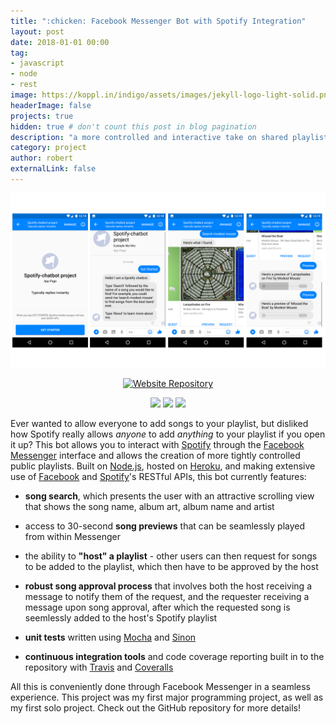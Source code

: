 ```yaml
---
title: ":chicken: Facebook Messenger Bot with Spotify Integration"
layout: post
date: 2018-01-01 00:00
tag:
- javascript
- node
- rest
image: https://koppl.in/indigo/assets/images/jekyll-logo-light-solid.png
headerImage: false
projects: true
hidden: true # don't count this post in blog pagination
description: "a more controlled and interactive take on shared playlists and simple song searches"
category: project
author: robert
externalLink: false
---
```


<p align="center">
    <img src="https://github.com/bobheadxi/facebook-spotify-chatbot/blob/dev/screenshots/screenshots0-2-1.png?raw=true" />
</p>

<p align="center">
    <a href="https://github.com/bobheadxi/facebook-spotify-chatbot">
        <img src="https://img.shields.io/badge/GitHub-facebook--spotify--chatbot-red.svg?style=for-the-badge" alt="Website Repository"/>
    </a>
</p>

<p align="center">
    <img src="https://travis-ci.org/bobheadxi/facebook-spotify-chatbot.svg?branch=dev" />
    <img src="https://img.shields.io/github/languages/top/bobheadxi/facebook-spotify-chatbot.svg" />
    <img src="https://img.shields.io/github/contributors/bobheadxi/facebook-spotify-chatbot.svg" />
</p>

Ever wanted to allow everyone to add songs to your playlist, but disliked how Spotify really allows *anyone* to add *anything* to your playlist if you open it up? This bot allows you to interact with [Spotify](http://spotify.com) through the [Facebook Messenger](https://www.messenger.com) interface and allows the creation of more tightly controlled public playlists. Built on [Node.js](https://nodejs.org/en/), hosted on [Heroku](https://www.heroku.com), and making extensive use of [Facebook](https://developers.facebook.com/docs/messenger-platform/) and [Spotify](https://developer.spotify.com/web-api/)'s RESTful APIs, this bot currently features:

- **song search**, which presents the user with an attractive scrolling view that shows the song name, album art, album name and artist

- access to 30-second **song previews** that can be seamlessly played from within Messenger

- the ability to **"host" a playlist** - other users can then request for songs to be added to the playlist, which then have to be approved by the host

- **robust song approval process** that involves both the host receiving a message to notify them of the request, and the requester receiving a message upon song approval, after which the requested song is seemlessly added to the host's Spotify playlist

- **unit tests** written using [Mocha](https://mochajs.org) and [Sinon](http://sinonjs.org)

- **continuous integration tools** and code coverage reporting built in to the repository with [Travis](https://travis-ci.org) and [Coveralls](https://coveralls.io)

All this is conveniently done through Facebook Messenger in a seamless experience. This project was my first major programming project, as well as my first solo project. Check out the GitHub repository for more details!
